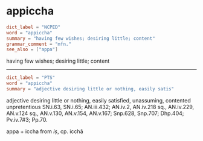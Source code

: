 # appiccha

``` toml
dict_label = "NCPED"
word = "appiccha"
summary = "having few wishes; desiring little; content"
grammar_comment = "mfn."
see_also = ["appa"]
```

having few wishes; desiring little; content

--------------------

``` toml
dict_label = "PTS"
word = "appiccha"
summary = "adjective desiring little or nothing, easily satis"
```

adjective desiring little or nothing, easily satisfied, unassuming, contented unpretentious SN.i.63, SN.i.65; AN.iii.432; AN.iv.2, AN.iv.218 sq., AN.iv.229, AN.v.124 sq., AN.v.130, AN.v.154, AN.v.167; Snp.628, Snp.707; Dhp.404; Pv.iv.7#3; Pp.70.

appa \+ iccha from *iṣ*, cp. icchā

